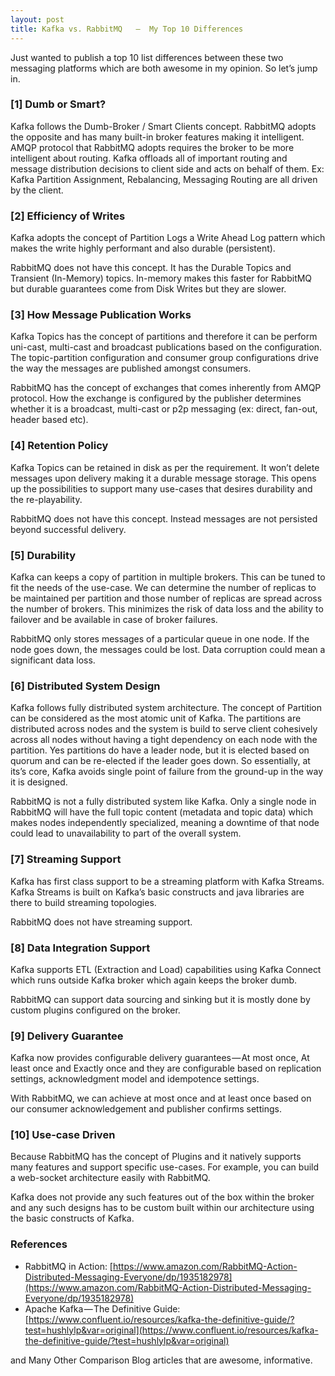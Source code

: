 ```yaml
---
layout: post
title: Kafka vs. RabbitMQ   —  My Top 10 Differences
---
```


Just wanted to publish a top 10 list differences between these two messaging platforms which are both awesome in my opinion. So let’s jump in.

### [1] Dumb or Smart?

Kafka follows the Dumb-Broker / Smart Clients concept. RabbitMQ adopts the opposite and has many built-in broker features making it intelligent.   
AMQP protocol that RabbitMQ adopts requires the broker to be more intelligent about routing. Kafka offloads all of important routing and message distribution decisions to client side and acts on behalf of them. Ex: Kafka Partition Assignment, Rebalancing, Messaging Routing are all driven by the client.

### [2] Efficiency of Writes

Kafka adopts the concept of Partition Logs a Write Ahead Log pattern which makes the write highly performant and also durable (persistent).

RabbitMQ does not have this concept. It has the Durable Topics and Transient (In-Memory) topics. In-memory makes this faster for RabbitMQ but durable guarantees come from Disk Writes but they are slower.

### [3] How Message Publication Works

Kafka Topics has the concept of partitions and therefore it can be perform uni-cast, multi-cast and broadcast publications based on the configuration. The topic-partition configuration and consumer group configurations drive the way the messages are published amongst consumers.

RabbitMQ has the concept of exchanges that comes inherently from AMQP protocol. How the exchange is configured by the publisher determines whether it is a broadcast, multi-cast or p2p messaging (ex: direct, fan-out, header based etc).

### [4] Retention Policy

Kafka Topics can be retained in disk as per the requirement. It won’t delete messages upon delivery making it a durable message storage. This opens up the possibilities to support many use-cases that desires durability and the re-playability.

RabbitMQ does not have this concept. Instead messages are not persisted beyond successful delivery.

### [5] Durability

Kafka can keeps a copy of partition in multiple brokers. This can be tuned to fit the needs of the use-case. We can determine the number of replicas to be maintained per partition and those number of replicas are spread across the number of brokers. This minimizes the risk of data loss and the ability to failover and be available in case of broker failures.

RabbitMQ only stores messages of a particular queue in one node. If the node goes down, the messages could be lost. Data corruption could mean a significant data loss.

### [6] Distributed System Design

Kafka follows fully distributed system architecture. The concept of Partition can be considered as the most atomic unit of Kafka. The partitions are distributed across nodes and the system is build to serve client cohesively across all nodes without having a tight dependency on each node with the partition. Yes partitions do have a leader node, but it is elected based on quorum and can be re-elected if the leader goes down. So essentially, at its’s core, Kafka avoids single point of failure from the ground-up in the way it is designed.

RabbitMQ is not a fully distributed system like Kafka. Only a single node in RabbitMQ will have the full topic content (metadata and topic data) which makes nodes independently specialized, meaning a downtime of that node could lead to unavailability to part of the overall system.

### [7] Streaming Support

Kafka has first class support to be a streaming platform with Kafka Streams. Kafka Streams is built on Kafka’s basic constructs and java libraries are there to build streaming topologies.

RabbitMQ does not have streaming support.

### [8] Data Integration Support

Kafka supports ETL (Extraction and Load) capabilities using Kafka Connect which runs outside Kafka broker which again keeps the broker dumb.

RabbitMQ can support data sourcing and sinking but it is mostly done by custom plugins configured on the broker.

### [9] Delivery Guarantee

Kafka now provides configurable delivery guarantees — At most once, At least once and Exactly once and they are configurable based on replication settings, acknowledgment model and idempotence settings.

With RabbitMQ, we can achieve at most once and at least once based on our consumer acknowledgement and publisher confirms settings.

### [10] Use-case Driven

Because RabbitMQ has the concept of Plugins and it natively supports many features and support specific use-cases. For example, you can build a web-socket architecture easily with RabbitMQ.

Kafka does not provide any such features out of the box within the broker and any such designs has to be custom built within our architecture using the basic constructs of Kafka.

### References

- RabbitMQ in Action: [https://www.amazon.com/RabbitMQ-Action-Distributed-Messaging-Everyone/dp/1935182978](https://www.amazon.com/RabbitMQ-Action-Distributed-Messaging-Everyone/dp/1935182978)  
- Apache Kafka — The Definitive Guide: [https://www.confluent.io/resources/kafka-the-definitive-guide/?test=hushlylp&var=original](https://www.confluent.io/resources/kafka-the-definitive-guide/?test=hushlylp&var=original)

and Many Other Comparison Blog articles that are awesome, informative.